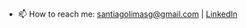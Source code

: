 - 📫 How to reach me: santiagolimasg@gmail.com | [LinkedIn](https://www.linkedin.com/in/santiagolimas/)

